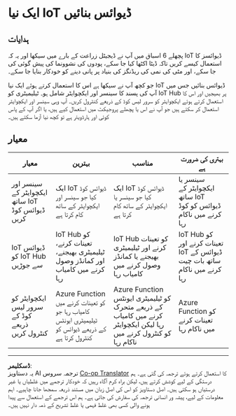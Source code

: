 <!--
CO_OP_TRANSLATOR_METADATA:
{
  "original_hash": "34010c663d96d5f419eda6ac2366a78d",
  "translation_date": "2025-08-26T23:06:51+00:00",
  "source_file": "2-farm/lessons/6-keep-your-plant-secure/assignment.md",
  "language_code": "ur"
}
-->
# ایک نیا IoT ڈیوائس بنائیں

## ہدایات

پچھلے 6 اسباق میں آپ نے ڈیجیٹل زراعت کے بارے میں سیکھا اور یہ کہ IoT ڈیوائسز کا استعمال کیسے کریں تاکہ ڈیٹا اکٹھا کیا جا سکے، پودوں کی نشوونما کی پیش گوئی کی جا سکے، اور مٹی کی نمی کی ریڈنگز کی بنیاد پر پانی دینے کو خودکار بنایا جا سکے۔

جو کچھ آپ نے سیکھا ہے اس کا استعمال کرتے ہوئے ایک نیا IoT ڈیوائس بنائیں جس میں آپ کی پسند کا سینسر اور ایکچوایٹر شامل ہو۔ ٹیلیمیٹری کو IoT Hub پر بھیجیں اور اس کا استعمال کرتے ہوئے ایکچوایٹر کو سرور لیس کوڈ کے ذریعے کنٹرول کریں۔ آپ وہی سینسر اور ایکچوایٹر استعمال کر سکتے ہیں جو آپ نے اس یا پچھلے پروجیکٹ میں استعمال کیے ہیں، یا اگر آپ کے پاس کوئی اور ہارڈویئر ہے تو کچھ نیا آزما سکتے ہیں۔

## معیار

| معیار | بہترین | مناسب | بہتری کی ضرورت ہے |
| ------ | ------- | ------ | ------------------ |
| سینسر اور ایکچوایٹر کے ساتھ IoT ڈیوائس کوڈ کریں | ایک IoT ڈیوائس کوڈ کیا جو سینسر اور ایکچوایٹر کے ساتھ کام کرتا ہے | ایک IoT ڈیوائس کوڈ کیا جو سینسر یا ایکچوایٹر کے ساتھ کام کرتا ہے | سینسر یا ایکچوایٹر کے ساتھ IoT ڈیوائس کو کوڈ کرنے میں ناکام رہا |
| IoT ڈیوائس کو IoT Hub سے جوڑیں | IoT Hub کو تعینات کرنے، ٹیلیمیٹری بھیجنے، اور کمانڈز وصول کرنے میں کامیاب رہا | IoT Hub کو تعینات کرنے اور ٹیلیمیٹری بھیجنے یا کمانڈز وصول کرنے میں کامیاب رہا | IoT Hub کو تعینات کرنے اور IoT ڈیوائس کے ساتھ بات چیت کرنے میں ناکام رہا |
| ایکچوایٹر کو سرور لیس کوڈ کے ذریعے کنٹرول کریں | Azure Function کو تعینات کرنے میں کامیاب رہا جو ٹیلیمیٹری ایونٹس کے ذریعے ڈیوائس کو کنٹرول کرتا ہے | Azure Function کو ٹیلیمیٹری ایونٹس کے ذریعے متحرک کرنے میں کامیاب رہا لیکن ایکچوایٹر کو کنٹرول کرنے میں ناکام رہا | Azure Function کو تعینات کرنے میں ناکام رہا |

---

**ڈسکلیمر**:  
یہ دستاویز AI ترجمہ سروس [Co-op Translator](https://github.com/Azure/co-op-translator) کا استعمال کرتے ہوئے ترجمہ کی گئی ہے۔ ہم درستگی کے لیے کوشش کرتے ہیں، لیکن براہ کرم آگاہ رہیں کہ خودکار ترجمے میں غلطیاں یا غیر درستیاں ہو سکتی ہیں۔ اصل دستاویز کو اس کی اصل زبان میں مستند ذریعہ سمجھا جانا چاہیے۔ اہم معلومات کے لیے، پیشہ ور انسانی ترجمہ کی سفارش کی جاتی ہے۔ ہم اس ترجمے کے استعمال سے پیدا ہونے والی کسی بھی غلط فہمی یا غلط تشریح کے ذمہ دار نہیں ہیں۔